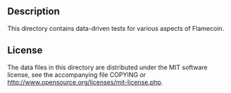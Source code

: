 Description
------------

This directory contains data-driven tests for various aspects of Flamecoin.

License
--------

The data files in this directory are distributed under the MIT software
license, see the accompanying file COPYING or
http://www.opensource.org/licenses/mit-license.php.

